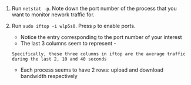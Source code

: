 
1. Run `netstat -p`. Note down the port number of the process that you want to monitor nework traffic for.
2. Run `sudo iftop -i wlp5s0`. Press `p` to enable ports.
    - Notice the entry corresponding to the port number of your interest
    - The last 3 columns seem to represent -

    ```
    Specifically, these three columns in iftop are the average traffic during the last 2, 10 and 40 seconds
    ```
    - Each process seems to have 2 rows: upload and download bandwidth respectively
 